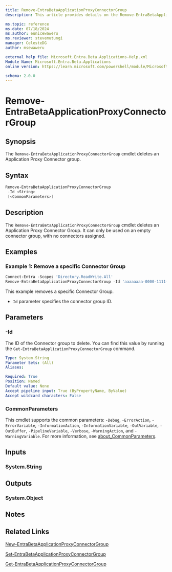 ```yaml
---
title: Remove-EntraBetaApplicationProxyConnectorGroup
description: This article provides details on the Remove-EntraBetaApplicationProxyConnectorGroup command.

ms.topic: reference
ms.date: 07/18/2024
ms.author: eunicewaweru
ms.reviewer: stevemutungi
manager: CelesteDG
author: msewaweru

external help file: Microsoft.Entra.Beta.Applications-Help.xml
Module Name: Microsoft.Entra.Beta.Applications
online version: https://learn.microsoft.com/powershell/module/Microsoft.Entra.Beta.Applications/Remove-EntraBetaApplicationProxyConnectorGroup

schema: 2.0.0
---
```


# Remove-EntraBetaApplicationProxyConnectorGroup

## Synopsis

The `Remove-EntraBetaApplicationProxyConnectorGroup` cmdlet deletes an Application Proxy Connector group.

## Syntax

```powershell
Remove-EntraBetaApplicationProxyConnectorGroup
 -Id <String>
 [<CommonParameters>]
```

## Description

The `Remove-EntraBetaApplicationProxyConnectorGroup` cmdlet deletes an Application Proxy Connector Group.
It can only be used on an empty connector group, with no connectors assigned.

## Examples

### Example 1: Remove a specific Connector Group

```powershell
Connect-Entra -Scopes 'Directory.ReadWrite.All'
Remove-EntraBetaApplicationProxyConnectorGroup -Id 'aaaaaaaa-0000-1111-2222-bbbbbbbbbbbb'
```

This example removes a specific Connector Group.

- `Id` parameter specifies the connector group ID.

## Parameters

### -Id

The ID of the Connector group to delete.
You can find this value by running the `Get-EntraBetaApplicationProxyConnectorGroup` command.

```yaml
Type: System.String
Parameter Sets: (All)
Aliases:

Required: True
Position: Named
Default value: None
Accept pipeline input: True (ByPropertyName, ByValue)
Accept wildcard characters: False
```

### CommonParameters

This cmdlet supports the common parameters: `-Debug`, `-ErrorAction`, `-ErrorVariable`, `-InformationAction`, `-InformationVariable`, `-OutVariable`, `-OutBuffer`, `-PipelineVariable`, `-Verbose`, `-WarningAction`, and `-WarningVariable`. For more information, see [about_CommonParameters](https://go.microsoft.com/fwlink/?LinkID=113216).

## Inputs

### System.String

## Outputs

### System.Object

## Notes

## Related Links

[New-EntraBetaApplicationProxyConnectorGroup](New-EntraBetaApplicationProxyConnectorGroup.md)

[Set-EntraBetaApplicationProxyConnectorGroup](Set-EntraBetaApplicationProxyConnectorGroup.md)

[Get-EntraBetaApplicationProxyConnectorGroup](Get-EntraBetaApplicationProxyConnectorGroup.md)
